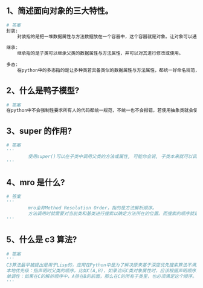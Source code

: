 ## 1、简述面向对象的三大特性。
```python
# 答案
封装:
    封装指的是把一堆数据属性与方法数据放在一个容器中，这个容器就是对象。让对象可以通过 "." 来调用对象中的数据属性与方法属性。
    
继承:
    继承指的是子类可以继承父类的数据属性与方法属性，并可以对其进行修改或使用。
    
多态:
    在python中的多态指的是让多种类若具备类似的数据属性与方法属性，都统一好命名规范，这样可以提高开发者的代码统一性，使得调用者更方便去理解。
```
## 2、什么是鸭子模型?
```python
# 答案
在python中不会强制性要求所有人的代码都统一规范，不统一也不会报错，若使用抽象类就会使python代码强制统一规范，这样不符合python动态语言的特性。所以让大家都自觉统一好规范，若大家的对象方法都类似的话就一种规范，只要长得像鸭子，就称之为鸭子类型。
```
## 3、super 的作用?
```python
# 答案
'''
        使用super()可以在子类中调用父类的方法或属性, 可能你会说, 子类本来就可以调用父类中所有非私有的属性或方法,而我现在说的是, 当子类中实现了某个方法, 父类中也有这个方法, 当你调用这个方法时, 既想执行子类的又想执行父类的, 在这种情况下就可以使用super()
'''
```
## 4、mro 是什么?
```python
# 答案
'''
        mro全称Method Resolution Order，指的是方法解析顺序。
        方法调用时就需要对当前类和基类进行搜索以确定方法所在的位置。而搜索的顺序就是所谓的「方法解析顺序」。
'''
```
## 5、什么是 c3 算法?
```python
# 答案
'''
C3算法最早被提出是用于Lisp的，应用在Python中是为了解决原来基于深度优先搜索算法不满足本地优先级，和单调性的问题。
本地优先级：指声明时父类的顺序，比如C(A,B)，如果访问C类对象属性时，应该根据声明顺序，优先查找A类，然后再查找B类。
单调性：如果在C的解析顺序中，A排在B的前面，那么在C的所有子类里，也必须满足这个顺序。
'''
```